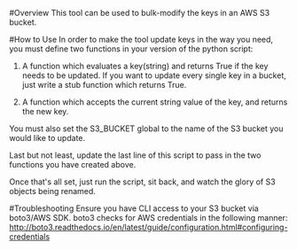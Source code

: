 #Overview
This tool can be used to bulk-modify the keys in an AWS S3 bucket.

#How to Use
In order to make the tool update keys in the way you need, you must define two 
functions in your version of the python script:
1) A function which evaluates a key(string) and returns True if the key needs to be updated. 
    If you want to update every single key in a bucket, just write a stub function which returns True.
    
2) A function which accepts the current string value of the key, and returns the new key. 

You must also set the S3_BUCKET global to the name of the S3 bucket you would like to update.

Last but not least, update the last line of this script to pass in the two functions you have created above.

Once that's all set, just run the script, sit back, and watch the glory of S3 objects being renamed.

#Troubleshooting
Ensure you have CLI access to your S3 bucket via boto3/AWS SDK. boto3 checks for AWS credentials in
the following manner: http://boto3.readthedocs.io/en/latest/guide/configuration.html#configuring-credentials